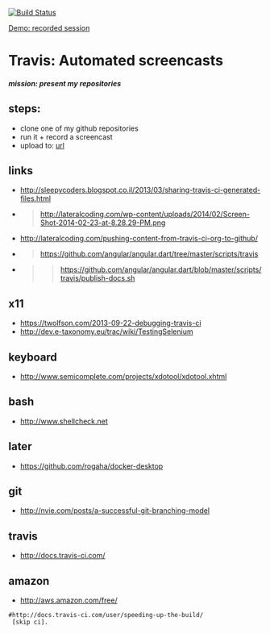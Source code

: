 [![Build Status](https://travis-ci.org/brownman/travis_screencast.svg?branch=develop)](https://travis-ci.org/browman/travis_screencast)
 
[Demo: recorded session](http://brownman.github.io/travis_screencast)


Travis: Automated screencasts
====

##### mission: present my repositories
steps:
----
- clone one of my github repositories
- run it + record a screencast
- upload to: [url](https://github.com/brownman/travis_screencast/tree/gh-pages)




 


links
----
- http://sleepycoders.blogspot.co.il/2013/03/sharing-travis-ci-generated-files.html
- > http://lateralcoding.com/wp-content/uploads/2014/02/Screen-Shot-2014-02-23-at-8.28.29-PM.png
- http://lateralcoding.com/pushing-content-from-travis-ci-org-to-github/
- > https://github.com/angular/angular.dart/tree/master/scripts/travis
- >> https://github.com/angular/angular.dart/blob/master/scripts/travis/publish-docs.sh


x11
------
- https://twolfson.com/2013-09-22-debugging-travis-ci 
- http://dev.e-taxonomy.eu/trac/wiki/TestingSelenium


keyboard
---
- http://www.semicomplete.com/projects/xdotool/xdotool.xhtml


bash
---
- http://www.shellcheck.net


later
---
- https://github.com/rogaha/docker-desktop

git
----
- http://nvie.com/posts/a-successful-git-branching-model

travis
---
- http://docs.travis-ci.com/

amazon
--
- http://aws.amazon.com/free/


```
#http://docs.travis-ci.com/user/speeding-up-the-build/
 [skip ci].
```
